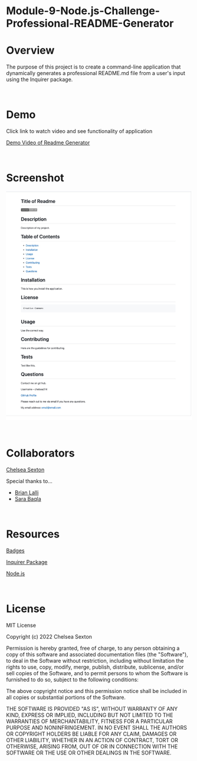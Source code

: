 # Module-9-Node.js-Challenge-Professional-README-Generator

# Overview
The purpose of this project is to create a command-line application that dynamically generates a professional README.md file from a user's input using the Inquirer package. 

<br>

# Demo
Click link to watch video and see functionality of application

[Demo Video of Readme Generator](https://drive.google.com/file/d/1uzPkt5v-Dvu3Hk9VE-2L4pPcDF4h9LRW/view?usp=sharing)

<br>

#   Screenshot

![Generated Readme](./images/screenshotreadme.jpg)

<br>

# Collaborators
[Chelsea Sexton](https://github.com/chelsea314)
<br>

Special thanks to...
<br>
* [Brian Lalli](https://github.com/BrianLalli)
* [Sara Baqla](https://github.com/missatrox44)

<br>

# Resources
[Badges](https://gist.github.com/lukas-h/2a5d00690736b4c3a7ba)

[Inquirer Package](https://www.npmjs.com/package/inquirer/v/8.2.4)

[Node.js](https://nodejs.org/api/fs.html)


<br>

# License
MIT License

Copyright (c) 2022 Chelsea Sexton

Permission is hereby granted, free of charge, to any person obtaining a copy
of this software and associated documentation files (the "Software"), to deal
in the Software without restriction, including without limitation the rights
to use, copy, modify, merge, publish, distribute, sublicense, and/or sell
copies of the Software, and to permit persons to whom the Software is
furnished to do so, subject to the following conditions:

The above copyright notice and this permission notice shall be included in all
copies or substantial portions of the Software.

THE SOFTWARE IS PROVIDED "AS IS", WITHOUT WARRANTY OF ANY KIND, EXPRESS OR
IMPLIED, INCLUDING BUT NOT LIMITED TO THE WARRANTIES OF MERCHANTABILITY,
FITNESS FOR A PARTICULAR PURPOSE AND NONINFRINGEMENT. IN NO EVENT SHALL THE
AUTHORS OR COPYRIGHT HOLDERS BE LIABLE FOR ANY CLAIM, DAMAGES OR OTHER
LIABILITY, WHETHER IN AN ACTION OF CONTRACT, TORT OR OTHERWISE, ARISING FROM,
OUT OF OR IN CONNECTION WITH THE SOFTWARE OR THE USE OR OTHER DEALINGS IN THE
SOFTWARE.
